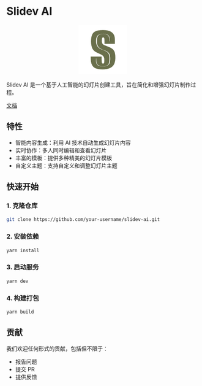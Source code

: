 # Slidev AI

<p align="center">
  <img src="./docs/public/logo-mini.png" alt="Slidev AI Logo">
</p>

Slidev AI 是一个基于人工智能的幻灯片创建工具，旨在简化和增强幻灯片制作过程。

[文档](https://slidev-ai.vercel.app/)

## 特性

- 智能内容生成：利用 AI 技术自动生成幻灯片内容
- 实时协作：多人同时编辑和查看幻灯片
- 丰富的模板：提供多种精美的幻灯片模板
- 自定义主题：支持自定义和调整幻灯片主题

## 快速开始

### 1. 克隆仓库

```bash
git clone https://github.com/your-username/slidev-ai.git
```

### 2. 安装依赖

```bash
yarn install
```

### 3. 启动服务

```bash
yarn dev
```

### 4. 构建打包

```bash
yarn build
```

## 贡献

我们欢迎任何形式的贡献，包括但不限于：

- 报告问题
- 提交 PR
- 提供反馈

